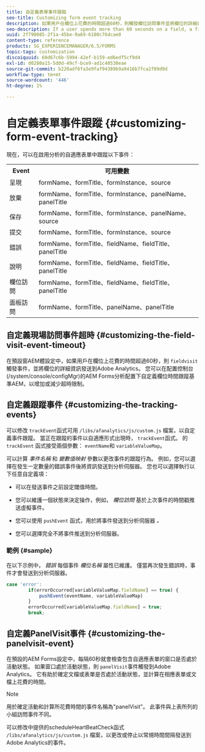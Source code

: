```yaml
---
title: 自定義表單事件跟蹤
seo-title: Customizing form event tracking
description: 如果用戶在欄位上花費的時間超過60秒，則觸發欄位訪問事件並將欄位的詳細資訊發送到Adobe SiteCatalyst。
seo-description: If a user spends more than 60 seconds on a field, a fieldvisit event is triggered and the details of the field are sent to Adobe SiteCatalyst.
uuid: 2f790085-2f1a-45be-9a69-6100c76dcae0
content-type: reference
products: SG_EXPERIENCEMANAGER/6.5/FORMS
topic-tags: customization
discoiquuid: 60d67c6b-5994-42ef-b159-ed6edf5cf9d4
exl-id: d0280a15-5d0d-49cf-bce9-ad1c40530eae
source-git-commit: b220adf6fa3e9faf94389b9a9416b7fca2f89d9d
workflow-type: tm+mt
source-wordcount: '446'
ht-degree: 1%

---
```


# 自定義表單事件跟蹤 {#customizing-form-event-tracking}

現在，可以在啟用分析的自適應表單中跟蹤以下事件：

<table>
 <tbody>
  <tr>
   <th>Event</th>
   <th>可用變數</th>
  </tr>
  <tr>
   <td>呈現</td>
   <td>formName、formTitle、formInstance、source</td>
  </tr>
  <tr>
   <td>放棄</td>
   <td>formName、formTitle、formInstance、panelName、panelTitle</td>
  </tr>
  <tr>
   <td>保存</td>
   <td>formName、formTitle、formInstance、panelName、source</td>
  </tr>
  <tr>
   <td>提交</td>
   <td>formName、formTitle、formInstance、source</td>
  </tr>
  <tr>
   <td>錯誤</td>
   <td>formName、formTitle、fieldName、fieldTitle、panelTitle</td>
  </tr>
  <tr>
   <td>說明</td>
   <td>formName、formTitle、fieldName、fieldTitle、panelTitle</td>
  </tr>
  <tr>
   <td>欄位訪問</td>
   <td>formName、formTitle、fieldName、fieldTitle、panelTitle<br /> </td>
  </tr>
  <tr>
   <td>面板訪問</td>
   <td>formName、formTitle、panelName、panelTitle</td>
  </tr>
 </tbody>
</table>

## 自定義現場訪問事件超時 {#customizing-the-field-visit-event-timeout}

在預設窗AEM體設定中，如果用戶在欄位上花費的時間超過60秒，則 `fieldvisit` 觸發事件，並將欄位的詳細資訊發送到Adobe Analytics。 您可以在配置控制台(/system/console/configMgr)的AEM Forms分析配置下自定義欄位時間跟蹤基準AEM，以增加或減少超時限制。

## 自定義跟蹤事件 {#customizing-the-tracking-events}

可以修改 `trackEvent`函式可用 `/libs/afanalytics/js/custom.js` 檔案，以自定義事件跟蹤。 當正在跟蹤的事件以自適應形式出現時， `trackEvent`函式。 的 `trackEvent` 函式接受兩個參數： `eventName`和 `variableValueMap`。

可以計算 *事件名稱* 和 *變數值映射* 參數以更改事件的跟蹤行為。 例如，您可以選擇在發生一定數量的錯誤事件後將資訊發送到分析伺服器。 您也可以選擇執行以下任意自定義項：

* 可以在發送事件之前設定閾值時間。
* 您可以維護一個狀態來決定操作，例如， *欄位訪問* 基於上次事件的時間戳推送虛擬事件。
* 您可以使用 `pushEvent` 函式，用於將事件發送到分析伺服器 *。*

* 您可以選擇完全不將事件推送到分析伺服器。

### 範例 {#sample}

在以下示例中， *錯誤* 每個事件 *欄位名稱* 屬性已維護。 僅當再次發生錯誤時，事件才會發送到分析伺服器。

```javascript
case 'error':
        if(errorOccurred[variableValueMap.fieldName] == true) {
            pushEvent(eventName, variableValueMap)
        }
        errorOccurred[variableValueMap.fieldName] = true;
        break;
```

## 自定義PanelVisit事件 {#customizing-the-panelvisit-event}

在預設的AEM Forms設定中，每隔60秒就會檢查包含自適應表單的窗口是否處於活動狀態。 如果窗口處於活動狀態，則 `panelVisit`事件觸發到Adobe Analytics。 它有助於確定文檔或表單是否處於活動狀態，並計算在相應表單或文檔上花費的時間。

>[!NOTE]
>
>用於確定活動和計算所花費時間的事件名稱為&quot;panelVisit&quot;。 此事件與上表所列的小組訪問事件不同。

可以修改中提供的scheduleHeartBeatCheck函式 `/libs/afanalytics/js/custom.js` 檔案，以更改或停止以常規時間間隔發送到Adobe Analytics的事件。
